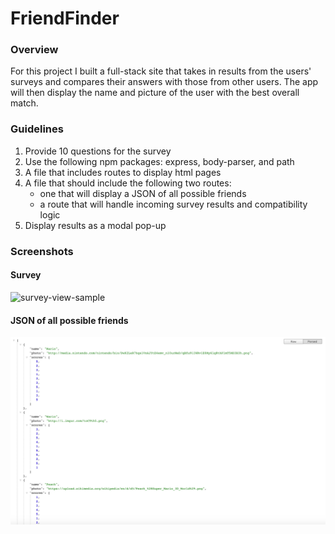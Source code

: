 # FriendFinder

### Overview

For this project I built a full-stack site that takes in results from the users' surveys and compares their answers with those from other users. The app will then display the name and picture of the user with the best overall match.

### Guidelines
1. Provide 10 questions for the survey
2. Use the following npm packages: express, body-parser, and path
3. A file that includes routes to display html pages
4. A file that should include the following two routes:
   * one that will display a JSON of all possible friends
   * a route that will handle incoming survey results and compatibility logic
5. Display results as a modal pop-up
  
### Screenshots 
  #### Survey 
  ![survey-view-sample](https://media.giphy.com/media/eYXWdG91zHHqg/giphy.gif)

  #### JSON of all possible friends 
  ![json-view-sample](app/public/assets/images/json.png)
